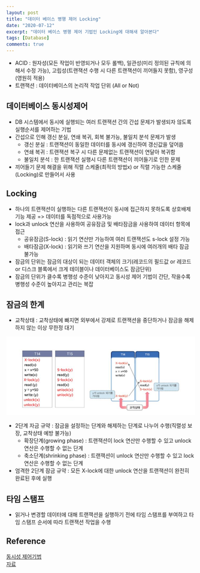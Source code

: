 ```yaml
---
layout: post
title: "데이터 베이스 병행 제어 Locking"
date: "2020-07-12"
excerpt: "데이터 베이스 병행 제어 기법인 Locking에 대해새 알아본다"
tags: [Database]
comments: true
---
```


* ACID : 원자성(모든 작업이 반영되거나 모두 롤백), 일관성(미리 정의된 규칙에 의해서 수정 가능), 고립성(트랜잭션 수행 시 다른 트랜잭션이 끼어들지 못함), 영구성(영원히 적용)
* 트랜잭션 : 데이터베이스의 논리적 작업 단위 (All or Not)

## 데이터베이스 동시성제어
 - DB 시스템에서 동시에 실행되는 여러 트랜잭션 간의 간섭 문제가 발생되자 않도록 실행순서를 제어하는 기법
 - 간섭으로 인해 갱신 분실, 연쇄 복귀, 회복 불가능, 불일치 분석 문제가 발생
    - 갱신 분실 : 트랜잭션이 동일한 데이터를 동시에 갱신하여 갱신값을 덮어씀
    - 연쇄 복귀 : 트랜잭션 복구 시 다른 문제없는 트랜잭션이 연달아 복귀함
    - 불일치 분석 : 한 트랜잭션 실행시 다른 트랜잭션이 끼어들기로 인한 문제
 - 끼어들기 문제 해결을 위해 직렬 스케줄(최적의 방법x) or 직렬 가능한 스케줄(Locking)로 만들어서 사용

## Locking 
 - 하나의 트랜잭션이 실행하는 다른 트랜잭션이 동시에 접근하지 못하도록 상호배제기능 제공 => 데이터를 독점적으로 사용가능
 - lock과 unlock 연산을 사용하여 공유잠금 및 배타잠금을 사용하여 데이터 항목에 접근
    - 공유잠금(S-lock) : 읽기 연산만 가능하여 여러 트랜잭션도 s-lock 설정 가능
    - 배타잠금(X-lock) : 읽기와 쓰기 연산을 지원하며 동시에 여러개의 배타 잠금 불가능
 - 잠금의 단위는 잠금의 대상이 되는 데이터 객체의 크기(레코드의 필드값 or 레코드 or 디스크 블록에서 크게 테이블이나 데이터베이스도 잠금단위)
 - 잠금의 단위가 클수록 병행성 수준이 낮아지고 동시성 제어 기법이 간단, 작을수록 병행성 수준이 높아지고 관리는 복잡
 
## 잠금의 한계
 - 교착상태 : 교착상태에 빠지면 외부에서 강제로 트랜잭션을 중단하거나 잠금을 해제하지 않는 이상 무한정 대기
<p align="center"><img src="../assets/img/DB_deadlock.JPG"></p>  

 - 2단계 자금 규약 : 잠금을 설정하는 단계와 해제하는 단계로 나누어 수행(직렬성 보장, 교착상태 예방 불가능)
    - 확장단계(growing phase) : 트랜잭션이 lock 연산만 수행할 수 있고 unlock 연산은 수행할 수 없는 단계
    - 축소단계(shrinking phase) : 트랜잭션이 unlock 연산만 수행할 수 있고 lock 연산은 수행할 수 없는 단계
 - 엄격한 2단계 잠금 규약 : 모든 X-lock에 대한 unlock 연산을 트랜잭션이 완전히 완료된 후에 실행

## 타임 스탬프
 - 읽거나 변경할 데이터에 대해 트랜잭션을 실행하기 전에 타임 스탬프를 부여하고 타임 스탬프 순서에 따라 트랜잭션 작업을 수행

## Reference
<a href="https://medium.com/pocs/%EB%8F%99%EC%8B%9C%EC%84%B1-%EC%A0%9C%EC%96%B4-%EA%B8%B0%EB%B2%95-%EC%9E%A0%EA%B8%88-locking-%EA%B8%B0%EB%B2%95-319bd0e6a68a">동시성 제어기법</a>  
<a href="http://elearning.kocw.net/document/lec/2011/AnDong/SongHeeHeon/09.pdf">자료</a>
